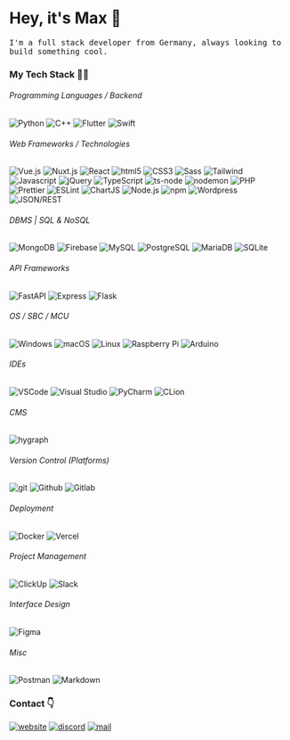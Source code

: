 # Hey, it's Max 👋

<p style="font-family: 'Share Tech Mono', monospace;">
I'm a full stack developer from Germany, always looking to build something cool.
</p>

### My Tech Stack 👨‍💻

###### Programming Languages / Backend

<p>
<img alt="Python" src="https://img.shields.io/badge/-Python-3776AB?style=for-the-badge&logo=python&logoColor=white"/>
<img alt="C++" src="https://img.shields.io/badge/-C++-00599C?style=for-the-badge&logo=cplusplus&logoColor=white" />
<img alt="Flutter" src="https://img.shields.io/badge/-Flutter-02569B?style=for-the-badge&logo=flutter&logoColor=white" />
<img alt="Swift" src="https://img.shields.io/badge/-Swift-F05138?style=for-the-badge&logo=swift&logoColor=white" />
</p>
  
###### Web Frameworks / Technologies

<p>
<img alt="Vue.js" src="https://img.shields.io/badge/-Vue.js-4fc08d?style=for-the-badge&logo=vuedotjs&logoColor=fff" />
<img alt="Nuxt.js" src="https://img.shields.io/badge/-Nuxt.js-222222?style=for-the-badge&logo=nuxt.js&logoColor=00DC82" />
<img alt="React" src="https://img.shields.io/badge/-React-222222?style=for-the-badge&logo=react&logoColor=61DAFB" />
<img alt="html5" src="https://img.shields.io/badge/-HTML5-E34F26?style=for-the-badge&logo=html5&logoColor=white" />
<img alt="CSS3" src="https://img.shields.io/badge/-CSS3-1572B6?style=for-the-badge&logo=css3&logoColor=white" />
<img alt="Sass" src="https://img.shields.io/badge/-Sass-CC6699?style=for-the-badge&logo=sass&logoColor=white" />
<img alt="Tailwind" src="https://img.shields.io/badge/-Tailwind CSS-06B6D4?style=for-the-badge&logo=tailwindcss&logoColor=white" />
<img alt="Javascript" src="https://img.shields.io/badge/-Javascript-F7DF1E?style=for-the-badge&logo=javascript&logoColor=white" />
<img alt="jQuery" src="https://img.shields.io/badge/-jQuery-0769AD?style=for-the-badge&logo=jquery&logoColor=white" />
<img alt="TypeScript" src="https://img.shields.io/badge/-TypeScript-007ACC?style=for-the-badge&logo=typescript&logoColor=white" />
<img alt="ts-node" src="https://img.shields.io/static/v1?style=for-the-badge&message=ts-node&color=3178C6&logo=ts-node&logoColor=FFFFFF&label=" />
<img alt="nodemon" src="https://img.shields.io/static/v1?style=for-the-badge&message=nodemon&color=222222&logo=nodemon&logoColor=76D04B&label=" />
<img alt="PHP" src="https://img.shields.io/badge/-PHP-777BB4?style=for-the-badge&logo=php&logoColor=white" />
<img alt="Prettier" src="https://img.shields.io/badge/-Prettier-F7B93E?style=for-the-badge&logo=prettier&logoColor=white" />
<img alt="ESLint" src="https://img.shields.io/badge/-ESLint-4B32C3?style=for-the-badge&logo=eslint&logoColor=white" />
<img alt="ChartJS" src="https://img.shields.io/badge/-Chart.js-FF6384?style=for-the-badge&logo=chartdotjs&logoColor=white" />
<img alt="Node.js" src="https://img.shields.io/badge/-Node.js-43853d?style=for-the-badge&logo=Node.js&logoColor=white" />
<img alt="npm" src="https://img.shields.io/badge/-npm-CB3837?style=for-the-badge&logo=npm&logoColor=white" />
<img alt="Wordpress" src="https://img.shields.io/badge/-Wordpress-21759B?style=for-the-badge&logo=wordpress&logoColor=white" />
<img alt="JSON/REST" src="https://img.shields.io/badge/-JSON / REST-000000?style=for-the-badge&logo=json&logoColor=white" />
</p>

###### DBMS | SQL & NoSQL

<p>
<img alt="MongoDB" src="https://img.shields.io/badge/-MongoDB-13aa52?style=for-the-badge&logo=mongodb&logoColor=white" />
<img alt="Firebase" src="https://img.shields.io/badge/-Firebase-FFCA28?style=for-the-badge&logo=firebase&logoColor=white" />
<img alt="MySQL" src="https://img.shields.io/badge/-MySQL-3776AB?style=for-the-badge&logo=mysql&logoColor=white" />
<img alt="PostgreSQL" src="https://img.shields.io/badge/-PostgreSQL-4169E1?style=for-the-badge&logo=postgresql&logoColor=white" />
<img alt="MariaDB" src="https://img.shields.io/badge/-MariaDB-003545?style=for-the-badge&logo=mariadb&logoColor=white" />
<img alt="SQLite" src="https://img.shields.io/badge/-SQLite-003B57?style=for-the-badge&logo=sqlite&logoColor=white" />
</p>

###### API Frameworks

<p>
<img alt="FastAPI" src="https://img.shields.io/badge/-FastAPI-009688?style=for-the-badge&logo=fastapi&logoColor=white" />
<img alt="Express" src="https://img.shields.io/badge/-Express-000000?style=for-the-badge&logo=express&logoColor=white" />
<img alt="Flask" src="https://img.shields.io/badge/-Flask (RESTful)-000000?style=for-the-badge&logo=flask&logoColor=white" />
</p>

###### OS / SBC / MCU

<p>
<img alt="Windows" src="https://img.shields.io/badge/-Windows-0078D6?style=for-the-badge&logo=windows&logoColor=white" />
<img alt="macOS" src="https://img.shields.io/badge/-macOS-000000?style=for-the-badge&logo=macos&logoColor=white" />
<img alt="Linux" src="https://img.shields.io/badge/-Linux-222222?style=for-the-badge&logo=linux&logoColor=white" />
<img alt="Raspberry Pi" src="https://img.shields.io/badge/-Raspberry Pi-A22846?style=for-the-badge&logo=raspberrypi&logoColor=white" />
<img alt="Arduino" src="https://img.shields.io/badge/-Arduino-00979D?style=for-the-badge&logo=arduino&logoColor=white" />
</p>

###### IDEs

<p>
<img alt="VSCode" src="https://img.shields.io/badge/-VSCode-007ACC?style=for-the-badge&logo=visualstudiocode&logoColor=white" />
<img alt="Visual Studio" src="https://img.shields.io/badge/-Visual Studio-5C2D91?style=for-the-badge&logo=visualstudio&logoColor=white" />
<img alt="PyCharm" src="https://img.shields.io/badge/-PyCharm-1bd88a?style=for-the-badge&logo=pycharm&logoColor=white" />
<img alt="CLion" src="https://img.shields.io/badge/-CLion-da438c?style=for-the-badge&logo=clion&logoColor=white" />
</p>

###### CMS

<p>
<img alt="hygraph" src="https://img.shields.io/badge/-hygraph-black?style=for-the-badge&logo=graphql&logoColor=white" />
</p>

###### Version Control (Platforms)
<p>
<img alt="git" src="https://img.shields.io/badge/-Git-F05032?style=for-the-badge&logo=git&logoColor=white" />
<img alt="Github" src="https://img.shields.io/badge/-Github-222222?style=for-the-badge&logo=github&logoColor=white" />
<img alt="Gitlab" src="https://img.shields.io/badge/-Gitlab-FC6D26?style=for-the-badge&logo=gitlab&logoColor=white" />
</p>

###### Deployment
<p>
<img alt="Docker" src="https://img.shields.io/badge/-Docker-46a2f1?style=for-the-badge&logo=docker&logoColor=white" />
<img alt="Vercel" src="https://img.shields.io/badge/-Vercel-000000?style=for-the-badge&logo=vercel&logoColor=white" />
</p>

###### Project Management
<p>
<img alt="ClickUp" src="https://img.shields.io/badge/-ClickUp-7B68EE?style=for-the-badge&logo=clickup&logoColor=white" />
<img alt="Slack" src="https://img.shields.io/badge/-Slack-4A154B?style=for-the-badge&logo=slack&logoColor=white" />
</p>

###### Interface Design
<p>
 <img alt="Figma" src="https://img.shields.io/badge/-Figma-F24E1E?style=for-the-badge&logo=figma&logoColor=white" />
 </p>

###### Misc

<p>
<img alt="Postman" src="https://img.shields.io/badge/-Postman-FF6C37?style=for-the-badge&logo=postman&logoColor=white" />
<img alt="Markdown" src="https://img.shields.io/badge/-Markdown-000000?style=for-the-badge&logo=markdown&logoColor=white" />
</p>

### Contact 👇

[![website](https://img.shields.io/badge/-Website-222222?style=for-the-badge&logo=globe&logoColor=white)](https://maxgiess.com) [![discord](https://img.shields.io/badge/-Discord-5865F2?style=for-the-badge&logo=discord&logoColor=white)](https://discordapp.com/users/530543272146501642) [![mail](https://img.shields.io/badge/-Mail-EA4335?style=for-the-badge&logo=gmail&logoColor=white)](mailto:hello@maxgiess.com)
